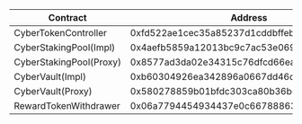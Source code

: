 | Contract                | Address                                    |
| ----------------------- | ------------------------------------------ |
| CyberTokenController    | 0xfd522ae1cec35a85237d1cddbffebe65e49efb98 |
| CyberStakingPool(Impl)  | 0x4aefb5859a12013bc9c7ac53e0694ba881b2d35e |
| CyberStakingPool(Proxy) | 0x8577ad3da02e34315c76dfcd66ea70dffe75e742 |
| CyberVault(Impl)        | 0xb60304926ea342896a0667dd46dceda635d462fc |
| CyberVault(Proxy)       | 0x580278859b01bfdc303ca80b36be364b438105d6 |
| RewardTokenWithdrawer   | 0x06a7794454934437e0c66788863afb379487c681 |
